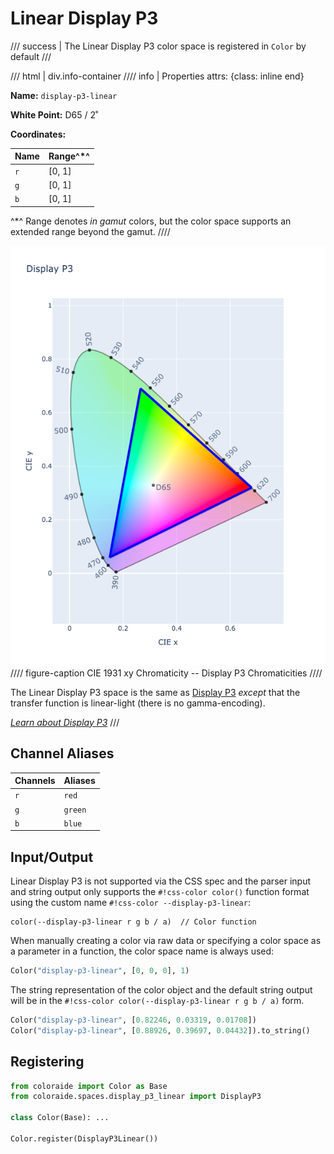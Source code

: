 # Linear Display P3

/// success | The Linear Display P3 color space is registered in `Color` by default
///

/// html | div.info-container
//// info | Properties
    attrs: {class: inline end}

**Name:** `display-p3-linear`

**White Point:** D65 / 2˚

**Coordinates:**

Name | Range^\*^
---- | -----
`r`  | [0, 1]
`g`  | [0, 1]
`b`  | [0, 1]

^\*^ Range denotes _in gamut_ colors, but the color space supports an extended range beyond the gamut.
////

![Display P3](../images/display-p3.png)
//// figure-caption
CIE 1931 xy Chromaticity -- Display P3 Chromaticities
////

The Linear Display P3 space is the same as [Display P3](./display_p3.md) *except* that the transfer function is linear-light
(there is no gamma-encoding).

_[Learn about Display P3](https://www.color.org/chardata/rgb/DisplayP3.xalter)_
///

## Channel Aliases

Channels | Aliases
-------- | -------
`r`      | `red`
`g`      | `green`
`b`      | `blue`

## Input/Output

Linear Display P3 is not supported via the CSS spec and the parser input and string output only supports the
`#!css-color color()` function format using the custom name `#!css-color --display-p3-linear`:

```css-color
color(--display-p3-linear r g b / a)  // Color function
```

When manually creating a color via raw data or specifying a color space as a parameter in a function, the color
space name is always used:

```py
Color("display-p3-linear", [0, 0, 0], 1)
```

The string representation of the color object and the default string output will be in the
`#!css-color color(--display-p3-linear r g b / a)` form.

```py play
Color("display-p3-linear", [0.82246, 0.03319, 0.01708])
Color("display-p3-linear", [0.88926, 0.39697, 0.04432]).to_string()
```

## Registering

```py
from coloraide import Color as Base
from coloraide.spaces.display_p3_linear import DisplayP3

class Color(Base): ...

Color.register(DisplayP3Linear())
```
